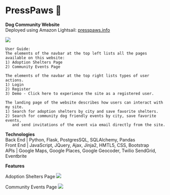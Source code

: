 # PressPaws :dog:
**Dog Community Website** </br>
Deployed using Amazon Lightsail: [presspaws.info](http://presspaws.info)

![](GIPHYs/Homepage.gif)

```
User Guide:
The elements of the navbar at the top left lists all the pages available on this website: 
1) Adoption Shelters Page
2) Community Events Page

The elements of the navbar at the top right lists types of user actions. 
1) Login 
2) Register
3) Demo - Click here to experience the site as a registered user.

The landing page of the website describes how users can interact with my site. 
1) Search for adoption shelters by city and save favorite shelters.
2) Search for community dog friendly events by city, save favorite events,
   and send invitations of the event via email directly from the site.
```
**Technologies** </br>
Back End | Python, Flask, PostgresSQL, SQLAlchemy, Pandas </br>
Front End | JavaScript, JQuery, Ajax, Jinja2, HMTL5, CSS, Bootstrap </br>
APIs | Google Maps, Google Places, Google Geocoder, Twilio SendGrid, Eventbrite </br>

**Features**

Adoption Shelters Page
![](GIPHYs/Shelters.gif)

Community Events Page
![](GIPHYs/Events.gif)


